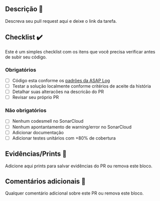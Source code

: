 ## Descrição 💬

Descreva seu pull request aqui e deixe o link da tarefa.

## Checklist ✔️

Este é um simples checklist com os itens que você precisa verificar antes de subir seu código.

### Obrigatórios

- [ ] Código esta conforme os [padrões da ASAP Log](https://github.com/asaplog/docs/wiki/Padrões-de-Desenvolvimento)
- [ ] Testar a solução localmente conforme critérios de aceite da história
- [ ] Detalhar suas alteracões na descricão do PR
- [ ] Revisar seu próprio PR

### Não obrigatórios

- [ ] Nenhum codesmell no SonarCloud
- [ ] Nenhum apontantamento de warning/error no SonarCloud
- [ ] Adicionar documentação
- [ ] Adicionar testes unitários com +80% de cobertura

## Evidências/Prints 👀

Adicione aqui prints para salvar evidências do PR ou remova este bloco.

## Comentários adicionais 🚨

Qualquer comentário adicional sobre este PR ou remova este bloco.
